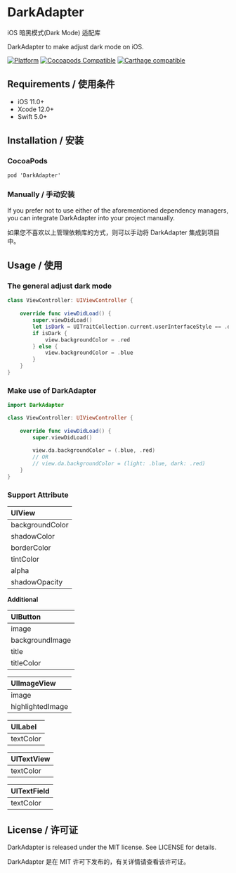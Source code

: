 # DarkAdapter
iOS 暗黑模式(Dark Mode) 适配库

DarkAdapter to make adjust dark mode on iOS.

[![Platform](https://img.shields.io/cocoapods/p/DarkAdapter.svg?style=flat)](https://github.com/ZuopanYao/DarkAdapter)
[![Cocoapods Compatible](https://img.shields.io/cocoapods/v/DarkAdapter.svg)](https://cocoapods.org/pods/DarkAdapter)
[![Carthage compatible](https://img.shields.io/badge/Carthage-compatible-4BC51D.svg?style=flat)](https://github.com/Carthage/Carthage)

## Requirements / 使用条件

- iOS 11.0+ 
- Xcode 12.0+
- Swift 5.0+

## Installation / 安装

### CocoaPods

```
pod 'DarkAdapter'
```

### Manually / 手动安装

If you prefer not to use either of the aforementioned dependency managers, you can integrate DarkAdapter into your project manually.

如果您不喜欢以上管理依赖库的方式，则可以手动将 DarkAdapter 集成到项目中。


## Usage / 使用

### The general adjust dark mode

```swift
class ViewController: UIViewController {
    
    override func viewDidLoad() {
        super.viewDidLoad()
        let isDark = UITraitCollection.current.userInterfaceStyle == .dark
        if isDark {
            view.backgroundColor = .red
        } else {
            view.backgroundColor = .blue
        }
    }
}

```

### Make use of DarkAdapter

```swift
import DarkAdapter

class ViewController: UIViewController {
    
    override func viewDidLoad() {
        super.viewDidLoad()
        
        view.da.backgroundColor = (.blue, .red)
        // OR
        // view.da.backgroundColor = (light: .blue, dark: .red)
    }
}

```

### Support Attribute

|UIView|
|:-----|
|backgroundColor|
|shadowColor|
|borderColor|
|tintColor|
|alpha|
|shadowOpacity|

**Additional**

|UIButton|
|:-----|
|image|
|backgroundImage|
|title|
|titleColor|

|UIImageView|
|:-----|
|image|
|highlightedImage|


|UILabel|
|:-----|
|textColor|

|UITextView|
|:-----|
|textColor|

|UITextField|
|:-----|
|textColor|

## License / 许可证

DarkAdapter is released under the MIT license. See LICENSE for details.

DarkAdapter 是在 MIT 许可下发布的，有关详情请查看该许可证。